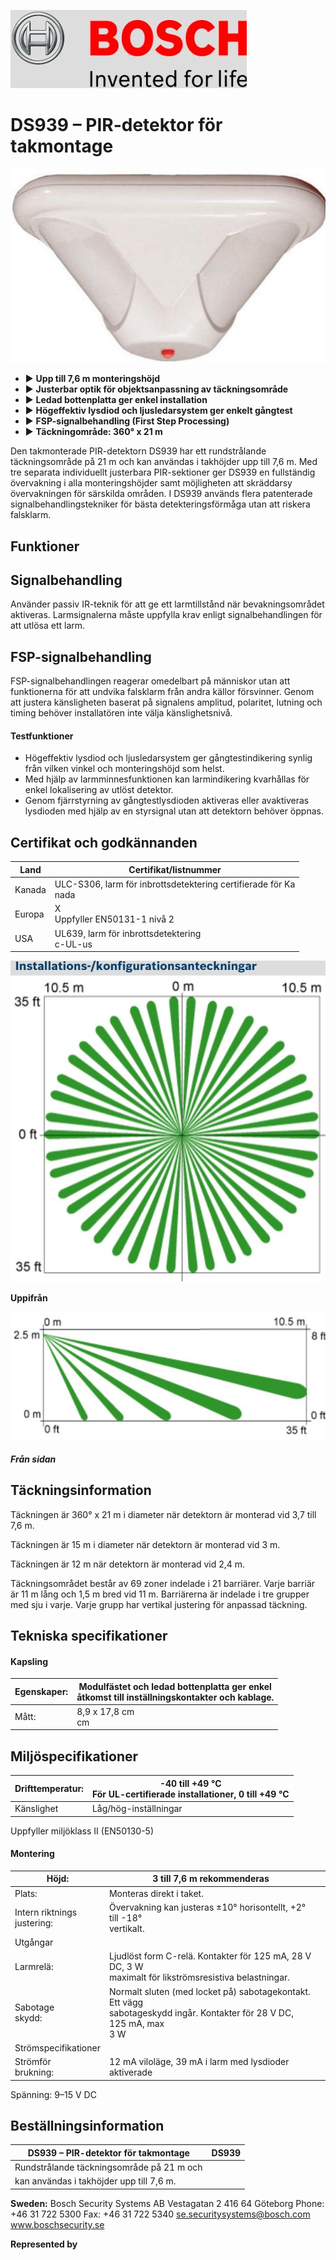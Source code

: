 ![](_page_0_Picture_1.jpeg)

# **DS939 – PIR-detektor för takmontage**

![](_page_0_Picture_3.jpeg)

- ▶ **Upp till 7,6 m monteringshöjd**
- ▶ **Justerbar optik för objektsanpassning av täckningsområde**
- ▶ **Ledad bottenplatta ger enkel installation**
- ▶ **Högeffektiv lysdiod och ljusledarsystem ger enkelt gångtest**
- ▶ **FSP-signalbehandling (First Step Processing)**
- ▶ **Täckningområde: 360° x 21 m**

Den takmonterade PIR-detektorn DS939 har ett rundstrålande täckningsområde på 21 m och kan användas i takhöjder upp till 7,6 m. Med tre separata individuellt justerbara PIR-sektioner ger DS939 en fullständig övervakning i alla monteringshöjder samt möjligheten att skräddarsy övervakningen för särskilda områden. I DS939 används flera patenterade signalbehandlingstekniker för bästa detekteringsförmåga utan att riskera falsklarm.

## **Funktioner**

## **Signalbehandling**

Använder passiv IR-teknik för att ge ett larmtillstånd när bevakningsområdet aktiveras. Larmsignalerna måste uppfylla krav enligt signalbehandlingen för att utlösa ett larm.

## **FSP-signalbehandling**

FSP-signalbehandlingen reagerar omedelbart på människor utan att funktionerna för att undvika falsklarm från andra källor försvinner. Genom att justera känsligheten baserat på signalens amplitud, polaritet, lutning och timing behöver installatören inte välja känslighetsnivå.

#### **Testfunktioner**

- Högeffektiv lysdiod och ljusledarsystem ger gångtestindikering synlig från vilken vinkel och monteringshöjd som helst.
- Med hjälp av larmminnesfunktionen kan larmindikering kvarhållas för enkel lokalisering av utlöst detektor.
- Genom fjärrstyrning av gångtestlysdioden aktiveras eller avaktiveras lysdioden med hjälp av en styrsignal utan att detektorn behöver öppnas.

## **Certifikat och godkännanden**

| Land   | Certifikat/listnummer                                              |
|--------|--------------------------------------------------------------------|
| Kanada | ULC-S306, larm för inbrottsdetektering certifierade för Ka<br>nada |
| Europa | X<br>Uppfyller EN50131-1 nivå 2                                    |
| USA    | UL639, larm för inbrottsdetektering<br>c-UL-us                     |

![](_page_1_Figure_1.jpeg)

**Uppifrån**

![](_page_1_Figure_3.jpeg)

#### *Från sidan*

## **Täckningsinformation**

Täckningen är 360° x 21 m i diameter när detektorn är monterad vid 3,7 till 7,6 m.

Täckningen är 15 m i diameter när detektorn är monterad vid 3 m.

Täckningen är 12 m när detektorn är monterad vid 2,4 m.

Täckningsområdet består av 69 zoner indelade i 21 barriärer. Varje barriär är 11 m lång och 1,5 m bred vid 11 m. Barriärerna är indelade i tre grupper med sju i varje. Varje grupp har vertikal justering för anpassad täckning.

## **Tekniska specifikationer**

#### **Kapsling**

| Egenskaper: | Modulfästet och ledad bottenplatta ger enkel<br>åtkomst till inställningskontakter och kablage. |
|-------------|-------------------------------------------------------------------------------------------------|
| Mått:       | 8,9 x 17,8 cm<br>cm                                                                             |

## **Miljöspecifikationer**

| Drifttemperatur: | -40 till +49 °C<br>För UL-certifierade installationer, 0 till +49 °C |
|------------------|----------------------------------------------------------------------|
| Känslighet       | Låg/hög-inställningar                                                |

Uppfyller miljöklass II (EN50130-5)

#### **Montering**

| Höjd:                          | 3 till 7,6 m rekommenderas                                                                                                 |  |
|--------------------------------|----------------------------------------------------------------------------------------------------------------------------|--|
| Plats:                         | Monteras direkt i taket.                                                                                                   |  |
| Intern riktnings<br>justering: | Övervakning kan justeras ±10° horisontellt, +2° till -18°<br>vertikalt.                                                    |  |
| Utgångar                       |                                                                                                                            |  |
| Larmrelä:                      | Ljudlöst form C-relä. Kontakter för 125 mA, 28 V DC, 3 W<br>maximalt för likströmsresistiva belastningar.                  |  |
| Sabotage<br>skydd:             | Normalt sluten (med locket på) sabotagekontakt. Ett vägg<br>sabotageskydd ingår. Kontakter för 28 V DC, 125 mA, max<br>3 W |  |
| Strömspecifikationer           |                                                                                                                            |  |
| Strömför<br>brukning:          | 12 mA viloläge, 39 mA i larm med lysdioder aktiverade                                                                      |  |

Spänning: 9–15 V DC

## **Beställningsinformation**

| DS939 – PIR-detektor för takmontage       | DS939 |
|-------------------------------------------|-------|
| Rundstrålande täckningsområde på 21 m och |       |
| kan användas i takhöjder upp till 7,6 m.  |       |

**Sweden:** Bosch Security Systems AB Vestagatan 2 416 64 Göteborg Phone: +46 31 722 5300 Fax: +46 31 722 5340 se.securitysystems@bosch.com www.boschsecurity.se

**Represented by**